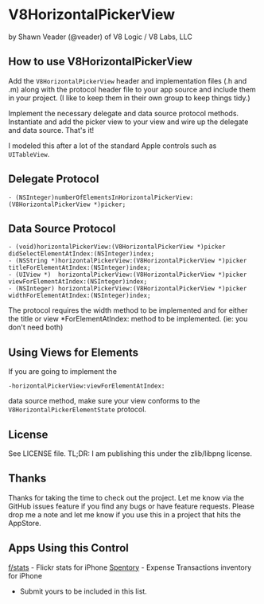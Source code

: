 V8HorizontalPickerView
======================
by Shawn Veader (@veader) of V8 Logic / V8 Labs, LLC


How to use V8HorizontalPickerView
---------------------------------
Add the `V8HorizontalPickerView` header and implementation files (.h and .m)
along with the protocol header file to your app source and include them in
your project. (I like to keep them in their own group to keep things tidy.)

Implement the necessary delegate and data source protocol methods.
Instantiate and add the picker view to your view and wire up the delegate
and data source. That's it!

I modeled this after a lot of the standard Apple controls such as `UITableView`.

Delegate Protocol
----------------
    - (NSInteger)numberOfElementsInHorizontalPickerView:(V8HorizontalPickerView *)picker;

Data Source Protocol
-------------------
    - (void)horizontalPickerView:(V8HorizontalPickerView *)picker didSelectElementAtIndex:(NSInteger)index;
    - (NSString *)horizontalPickerView:(V8HorizontalPickerView *)picker titleForElementAtIndex:(NSInteger)index;
    - (UIView *)  horizontalPickerView:(V8HorizontalPickerView *)picker  viewForElementAtIndex:(NSInteger)index;
    - (NSInteger) horizontalPickerView:(V8HorizontalPickerView *)picker widthForElementAtIndex:(NSInteger)index;

The protocol requires the width method to be implemented and for either the
title or view *ForElementAtIndex: method to be implemented. (ie: you don't
need both)

Using Views for Elements
------------------------
If you are going to implement the

    -horizontalPickerView:viewForElementAtIndex:

data source method, make sure your view conforms to the 
`V8HorizontalPickerElementState` protocol.

License
-------
See LICENSE file.
TL;DR: I am publishing this under the zlib/libpng license.

Thanks
------
Thanks for taking the time to check out the project. Let me know via the
GitHub issues feature if you find any bugs or have feature requests. Please
drop me a note and let me know if you use this in a project that hits the
AppStore.

Apps Using this Control
-----------------------
[f/stats](http://fstatsapp.com) - Flickr stats for iPhone
[Spentory](http://spentory-landingpage.herokuapp.com/) - Expense Transactions inventory for iPhone


- Submit yours to be included in this list.
